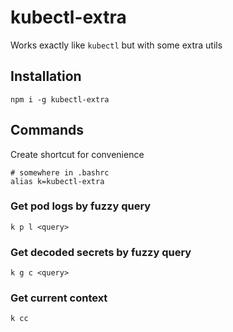 # kubectl-extra

Works exactly like `kubectl` but with some extra utils

## Installation

```
npm i -g kubectl-extra
```

## Commands

Create shortcut for convenience

```
# somewhere in .bashrc
alias k=kubectl-extra
```

### Get pod logs by fuzzy query
```
k p l <query>
```

### Get decoded secrets by fuzzy query
```
k g c <query>
```

### Get current context
```
k cc
```
